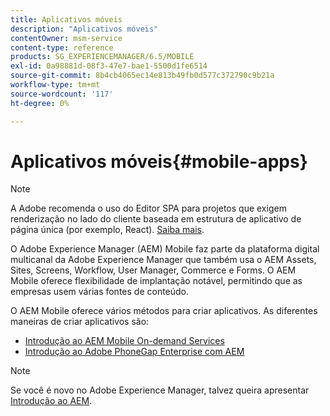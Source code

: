 ```yaml
---
title: Aplicativos móveis
description: "Aplicativos móveis"
contentOwner: msm-service
content-type: reference
products: SG_EXPERIENCEMANAGER/6.5/MOBILE
exl-id: 0a98881d-08f3-47e7-bae1-5500d1fe6514
source-git-commit: 8b4cb4065ec14e813b49fb0d577c372790c9b21a
workflow-type: tm+mt
source-wordcount: '117'
ht-degree: 0%

---
```


# Aplicativos móveis{#mobile-apps}

>[!NOTE]
>
>A Adobe recomenda o uso do Editor SPA para projetos que exigem renderização no lado do cliente baseada em estrutura de aplicativo de página única (por exemplo, React). [Saiba mais](/help/sites-developing/spa-overview.md).

O Adobe Experience Manager (AEM) Mobile faz parte da plataforma digital multicanal da Adobe Experience Manager que também usa o AEM Assets, Sites, Screens, Workflow, User Manager, Commerce e Forms. O AEM Mobile oferece flexibilidade de implantação notável, permitindo que as empresas usem várias fontes de conteúdo.

O AEM Mobile oferece vários métodos para criar aplicativos. As diferentes maneiras de criar aplicativos são:

* [Introdução ao AEM Mobile On-demand Services](/help/mobile/mobile-apps-ondemand.md)
* [Introdução ao Adobe PhoneGap Enterprise com AEM](/help/mobile/phonegap.md)

>[!NOTE]
>
>Se você é novo no Adobe Experience Manager, talvez queira apresentar [Introdução ao AEM](/help/sites-deploying/deploy.md).
